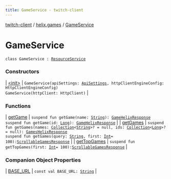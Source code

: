 ```yaml
---
title: GameService - twitch-client
---
```


[twitch-client](../../index.html) / [helix.games](../index.html) / [GameService](./index.html)

# GameService

`class GameService : `[`ResourceService`](../../helix.http/-resource-service/index.html)

### Constructors

| [&lt;init&gt;](-init-.html) | `GameService(apiSettings: `[`ApiSettings`](../../helix.http.credentials/-api-settings/index.html)`, httpClientEngineConfig: HttpClientEngineConfig)`<br>`GameService(httpClient: HttpClient)` |

### Functions

| [getGame](get-game.html) | `suspend fun getGame(name: `[`String`](https://kotlinlang.org/api/latest/jvm/stdlib/kotlin/-string/index.html)`): `[`GameHelixResponse`](../-game-helix-response/index.html)<br>`suspend fun getGame(id: `[`Long`](https://kotlinlang.org/api/latest/jvm/stdlib/kotlin/-long/index.html)`): `[`GameHelixResponse`](../-game-helix-response/index.html) |
| [getGames](get-games.html) | `suspend fun getGames(names: `[`Collection`](https://kotlinlang.org/api/latest/jvm/stdlib/kotlin.collections/-collection/index.html)`<`[`String`](https://kotlinlang.org/api/latest/jvm/stdlib/kotlin/-string/index.html)`>? = null, ids: `[`Collection`](https://kotlinlang.org/api/latest/jvm/stdlib/kotlin.collections/-collection/index.html)`<`[`Long`](https://kotlinlang.org/api/latest/jvm/stdlib/kotlin/-long/index.html)`>? = null): `[`GamesHelixResponse`](../-games-helix-response/index.html)<br>`suspend fun getGames(query: `[`String`](https://kotlinlang.org/api/latest/jvm/stdlib/kotlin/-string/index.html)`, first: `[`Int`](https://kotlinlang.org/api/latest/jvm/stdlib/kotlin/-int/index.html)` = 100): `[`ScrollableGamesResponse`](../-scrollable-games-response/index.html) |
| [getTopGames](get-top-games.html) | `suspend fun getTopGames(first: `[`Int`](https://kotlinlang.org/api/latest/jvm/stdlib/kotlin/-int/index.html)` = 100): `[`ScrollableGamesResponse`](../-scrollable-games-response/index.html) |

### Companion Object Properties

| [BASE_URL](-b-a-s-e_-u-r-l.html) | `const val BASE_URL: `[`String`](https://kotlinlang.org/api/latest/jvm/stdlib/kotlin/-string/index.html) |

